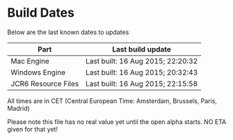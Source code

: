 # Build Dates

Below are the last known dates to updates

Part | Last build update
-----|-----
Mac Engine | Last built: 16 Aug 2015; 22:20:32
Windows Engine | Last built: 16 Aug 2015; 20:32:43
JCR6 Resource Files | Last built: 16 Aug 2015; 22:15:58
All times are in CET (Central European Time: Amsterdam, Brussels, Paris, Madrid)


Please note this file has no real value yet until the open alpha starts. NO ETA given for that yet!
